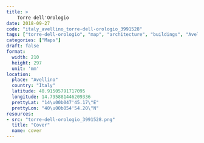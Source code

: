 ```yaml
---
title: > 
    Torre dell'Orologio
date: 2018-09-27
code: "italy_avellino_torre-dell-orologio_3991528"
tags: ["torre-dell-orologio", "map", "architecture", "buildings", "Avellino", "Italy"]
categories: ["Maps"]
draft: false
format:
  width: 210
  height: 297
  unit: 'mm'
location:
  place: "Avellino"
  country: "Italy"
  latitude: 40.91505791717095
  longitude: 14.795881446209336
  prettyLat: "14\u00b047'45.17\"E"
  prettyLon: "40\u00b054'54.20\"N"
resources:
- src: "torre-dell-orologio_3991528.png"
  title: "Cover"
  name: cover
---
```

